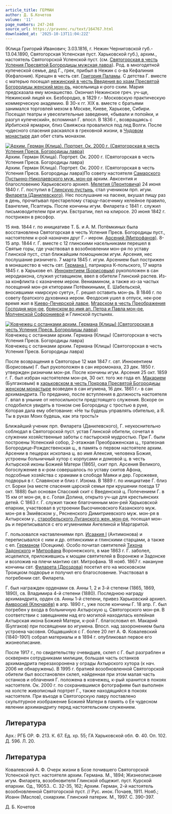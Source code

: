```yaml
---
article_title: ГЕРМАН
author: Д. Б.Кочетов
volume: '11'
page_numbers: 247-248
source_url: https://pravenc.ru/text/164767.html
downloaded_at: '2025-10-13T11:04:22Z'
---
```


(Клица Григорий Иванович; 3.03.1816, г. Нежин Черниговской губ.- 13.04.1890, Святогорская Успенская пуст. Харьковской губ.), архим., настоятель Святогорской Успенской пуст. (см. [Святогорская в честь Успения Пресвятой Богородицы мужская лавра](<https://pravenc.ru/text/Святогорская в честь Успения Пресвятой Богородицы мужская лавра.html>)). Род. в многодетной купеческой семье, дед Г., грек, прибыл в Нежин с о-ва Кефалиния (Кефалония). Крещен в честь свт. [Григория Паламы](<https://pravenc.ru/text/Григорий Палама.html>). С детства Г. вместе с матерью посещал [нежинский в честь Введения во храм Пресвятой Богородицы женский мон-рь](<https://pravenc.ru/text/нежинский в честь Введения во храм Пресвятой Богородицы женский мон-рь.html>), насельница к-рого схим. Мария предсказала ему монашество. Окончил Нежинское греч. уч-ще, Нежинский лицей кн. Безбородко, в 1829 г.- Московскую практическую коммерческую академию. В 30-х гг. XIX в. вместе с братьями занимался торговлей мехом в Москве, Киеве, Харькове, Сибири. Посещал театры и увеселительные заведения, «бывали и попойки, и разгул купеческий», вспоминал Г. впосл. В 1836 г., возвращаясь с Ирбитской ярмарки, близ Свияжска провалился под лед Волги. После чудесного спасения раскаялся в греховной жизни, в [Чудовом монастыре](<https://pravenc.ru/text/Чудовом монастыре.html>) дал обет стать монахом.

[![Архим. Герман (Клица). Портрет. Ок. 2000 г. (Святогорская в честь Успения Пресв. Богородицы лавра)](https://pravenc.ru/data/037/468/1234/i200.jpg "Кликните для увеличения картинки")](https://pravenc.ru/data/037/468/1234/i400.jpg)Архим. Герман (Клица). Портрет. Ок. 2000 г. (Святогорская в честь Успения Пресв. Богородицы лавра)  
Архим. Герман (Клица). Портрет. Ок. 2000 г. (Святогорская в честь Успения Пресв. Богородицы лавра)По совету настоятеля [Самарского Пустынно-Николаевского муж. мон-ря](<https://pravenc.ru/text/Самарский Пустынный во имя Святителя Николая Чудотворца Мужской монастырь.html>) архим. Авксентия и благословению Харьковского архиеп. [Мелетия (Леонтовича)](<https://pravenc.ru/text/Мелетия (Леонтовича).html>) 24 июня 1840 г. Г. поступил в [Глинскую пустынь](<https://pravenc.ru/text/Глинскую пустынь.html>), стал учеником прп. игум. [Филарета (Данилевского)](<https://pravenc.ru/text/Филарета (Данилевского).html>). Нес послушание на пасеке, вкушал пищу раз в день, прочитывал престарелому старцу-пасечнику келейное правило, Евангелие, Псалтирь. После кончины игум. Филарета с 1841 г. служил письмоводителем при игум. Евстратии, пел на клиросе. 20 июня 1842 г. пострижен в рясофор.

15 янв. 1844 г. по инициативе Т. Б. и А. М. Потёмкиных была восстановлена Святогорская в честь Успения Пресв. Богородицы пуст., настоятелем к-рой назначен друг Г.- иером. [Арсений (Митрофанов)](<https://pravenc.ru/text/Арсений (Митрофанов).html>). 8-15 апр. 1844 г. Г. вместе с 12 глинскими насельниками перешел в Святые горы, где участвовал в возобновлении мон-ря по уставу Глинской пуст., стал ближайшим помощником игум. Арсения, нес послушание ризничего. 7 марта 1845 г. игум. Арсением был пострижен в монашество в честь свт. [Германа I](<https://pravenc.ru/text/Германа I.html>), патриарха К-польского, 17 марта 1845 г. в Харькове еп. [Иннокентием (Борисовым)](https://pravenc.ru/text/ИННОКЕНТИЙ.html) рукоположен в сан иеродиакона, служил уставщиком, ввел в обители Глинский распев. Из-за конфликта с казначеем иером. Вениамином, а также из-за частых посещений мон-ря ктиторами Потёмкиными, Е. Шабельской, вносившими «мирскую суету», Г. решил оставить мон-рь. В 1846 г. по совету братского духовника иером. Феодосия ушел в отпуск, нек-рое время жил в [Киево-Печерской лавре](<https://pravenc.ru/text/Киево-Печерская лавра.html>), [Мгарском в честь Преображения Господня мон-ре](<https://pravenc.ru/text/МГАРСКИЙ В ЧЕСТЬ ПРЕОБРАЖЕНИЯ ГОСПОДНЯ МУЖСКОЙ МОНАСТЫРЬ.html>), [брянском во имя ап. Петра и Павла мон-ре](<https://pravenc.ru/text/БРЯНСКИЙ ВО ИМЯ СВЯТЫХ АПОСТОЛОВ ПЕТРА И ПАВЛА ЖЕНСКИЙ МОНАСТЫРЬ.html>), [Молченской Софрониевой](<https://pravenc.ru/text/Молченской Софрониевой.html>) и Глинской пустынях.

[![Ковчежец с останками архим. Германа (Клицы) (Святогорская в честь Успения Пресв. Богородицы лавра)](https://pravenc.ru/data/410/468/1234/i200.jpg "Кликните для увеличения картинки")](https://pravenc.ru/data/410/468/1234/i400.jpg)Ковчежец с останками архим. Германа (Клицы) (Святогорская в честь Успения Пресв. Богородицы лавра)  
Ковчежец с останками архим. Германа (Клицы) (Святогорская в честь Успения Пресв. Богородицы лавра)

После возвращения в Святогорье 12 мая 1847 г. свт. Иннокентием (Борисовым) Г. был рукоположен в сан иеромонаха, 23 дек. 1850 г. утвержден ризничим мон-ря. После кончины игум. Арсения 25 окт. 1859 г. Г. был избран настоятелем мон-ря, 30 окт. того же года еп. [Макарием](https://pravenc.ru/text/Макарий.html) (Булгаковым) в [харьковском в честь Покрова Пресвятой Богородицы женском монастыре](<https://pravenc.ru/text/харьковском в честь Покрова Пресвятой Богородицы женском монастыре.html>) возведен в сан игумена, 16 дек. 1861 г.- в сан архимандрита. По преданию, после вступления в должность настоятеля Г. впал в уныние от непосильности предстоящего служения. Вскоре он сподобился увидеть в тонком сне Богородицу с тростью в руке, Которая дала ему обетование: «Не ты будешь управлять обителью, а Я. Ты в руках Моих будешь, как эта трость!»

Ближайший ученик прп. Филарета (Данилевского), Г. неукоснительно соблюдал в Святогорской пуст. устав Глинской обители, сочетал в служении хозяйственные заботы с пастырской мудростью. При Г. были построены Успенский собор, 2-этажная Преображенская ц., трапезная Богородице-Рождественская ц., в память о первом настоятеле архим. Арсении в пещерах ископана ц. во имя Алексия, человека Божия, устроены больничный хутор с корпусами и домовой ц. в честь Ахтырской иконы Божией Матери (1865), скит прп. Арсения Великого, богослужение в к-ром совершалось по уставу скитов Афона, подсобные хозяйства с храмами в слободе Маяки и дер. Горожевке, подворья в г. Славянске и близ г. Изюма. В 1889 г. по инициативе Г. близ ст. Борки (на месте спасения царской семьи при крушении поезда 17 окт. 1888) был основан Спасский скит с Введенской ц. Попечением Г. в 15 км от мон-ря, в с. Голая Долина, открыто уч-ще для крестьянских детей. С 1863 г. Г. служил также благочинным мон-рей Харьковской епархии, участвовал в устроении Высочиновского Казанского муж. мон-ря в Змиёвском у., Рясненского Димитриевского муж. мон-ря в Ахтырском у., [старобельского Луганского жен. мон-ря](<https://pravenc.ru/text/Старобельский в честь иконы Божией Матери  Всех скорбящих радость  женский монастырь.html>), посещал мон-рь и переписывался с его игумениями Ангелиной и Маргаритой.

Г. пользовался наставлениями прп. [Исаакия I](<https://pravenc.ru/text/Исаакия I.html>) (Антимонова) и переписывался с ним и др. оптинскими и глинскими старцами, а также с еп. [Германом](https://pravenc.ru/text/ГЕРМАН.html) (Осецким). Особо почитал святителей [Тихона Задонского](<https://pravenc.ru/text/Тихона Задонского.html>) и [Митрофана](https://pravenc.ru/text/Митрофан.html) Воронежского, в мае 1863 г. Г. заболел, исцелился, приложившись к мощам святителей в Воронеже и Задонске и возложив на плечи мантию свт. Митрофана. 18 нояб. 1867 г. накануне кончины свт. [Филарета (Дроздова)](https://pravenc.ru/text/Филарет.html) посетил его на московском Троицком подворье и получил его благословение. Участвовал в погребении свт. Филарета.

Г. был награжден орденами св. Анны 1, 2 и 3-й степени (1865, 1869, 1890), св. Владимира 4-й степени (1880). Последнюю награду архимандрита, орден св. Анны 1-й степени, привез Харьковский архиеп. [Амвросий (Ключарёв)](<https://pravenc.ru/text/Амвросий (Ключарёв).html>) в апр. 1890 г., уже после кончины Г. 18 апр. Г. был погребен у входа в больничную Ахтырскую ц. Святогорского мон-ря. В соответствии с завещанием над его могилой находилась келейная Ахтырская икона Божией Матери, к-рой Г. благословил еп. Макарий (Булгаков) при посвящении во игумена. Впосл. над захоронением была устроена часовня. Общавшийся с Г. более 20 лет А. Ф. Ковалевский (1840-1901) собрал материалы и в 1894 г. опубликовал первое его жизнеописание.

После 1917 г., по свидетельству очевидцев, склеп с Г. был разграблен и осквернен сотрудниками милиции, большая часть останков архимандрита перезахоронена у ограды Ахтырского хутора (к нач. 2006 не обнаружены). В 1995 г. братией возобновленной Святогорской обители был восстановлен склеп, найденная при этом малая часть останков и облачения Г. положена в ковчежец, к-рый хранится в покоях настоятеля. Ок. 2000 г. по сохранившимся фотографиям был выполнен на холсте живописный портрет Г., также находящийся в покоях настоятеля. При въезде в Святогорскую лавру поставлено скульптурное изображение Божией Матери в память о Ее чудесном явлении архимандриту перед настоятельским служением.

## Литература

Арх.: РГБ ОР. Ф. 213. К. 67. Ед. хр. 55; ГА Харьковской обл. Ф. 40. Оп. 102. Д. 596. Л. 20.

## Литература

Ковалевский А. Ф. Очерк жизни в Бозе почившего Святогорской Успенской пуст. настоятеля архим. Германа. М., 1894; Жизнеописание игум. Филарета, возобновителя Глинской общежит. пуст. Курской епархии. Од., 19053.. С. 32-35, 162; Архим. Герман, 2-й настоятель возобновленной Святогорской пуст. // Рус. инок. Почаев, 1911. Нояб.; Иоанн (Маслов), схиархим. Глинский патерик. М., 1997. С. 390-397.

Д. Б.  Кочетов

